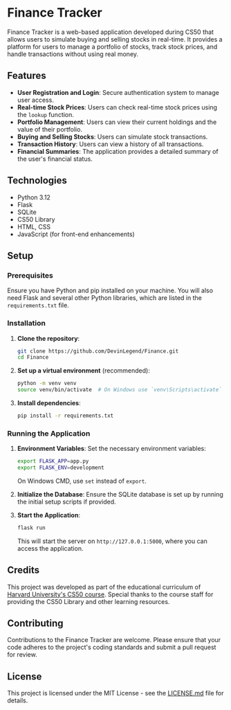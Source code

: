 # Finance Tracker

Finance Tracker is a web-based application developed during CS50 that allows users to simulate buying and selling stocks in real-time. It provides a platform for users to manage a portfolio of stocks, track stock prices, and handle transactions without using real money.

## Features

- **User Registration and Login**: Secure authentication system to manage user access.
- **Real-time Stock Prices**: Users can check real-time stock prices using the `lookup` function.
- **Portfolio Management**: Users can view their current holdings and the value of their portfolio.
- **Buying and Selling Stocks**: Users can simulate stock transactions.
- **Transaction History**: Users can view a history of all transactions.
- **Financial Summaries**: The application provides a detailed summary of the user's financial status.

## Technologies

- Python 3.12
- Flask
- SQLite
- CS50 Library
- HTML, CSS
- JavaScript (for front-end enhancements)

## Setup

### Prerequisites

Ensure you have Python and pip installed on your machine. You will also need Flask and several other Python libraries, which are listed in the `requirements.txt` file.

### Installation

1. **Clone the repository**:
    ```bash
    git clone https://github.com/DevinLegend/Finance.git
    cd Finance
    ```

2. **Set up a virtual environment** (recommended):
    ```bash
    python -m venv venv
    source venv/bin/activate  # On Windows use `venv\Scripts\activate`
    ```

3. **Install dependencies**:
    ```bash
    pip install -r requirements.txt
    ```

### Running the Application

1. **Environment Variables**:
    Set the necessary environment variables:
    ```bash
    export FLASK_APP=app.py
    export FLASK_ENV=development
    ```
    On Windows CMD, use `set` instead of `export`.

2. **Initialize the Database**:
    Ensure the SQLite database is set up by running the initial setup scripts if provided.

3. **Start the Application**:
    ```bash
    flask run
    ```
    This will start the server on `http://127.0.0.1:5000`, where you can access the application.

## Credits

This project was developed as part of the educational curriculum of [Harvard University's CS50 course](https://cs50.harvard.edu). Special thanks to the course staff for providing the CS50 Library and other learning resources.

## Contributing

Contributions to the Finance Tracker are welcome. Please ensure that your code adheres to the project's coding standards and submit a pull request for review.

## License

This project is licensed under the MIT License - see the [LICENSE.md](LICENSE.md) file for details.

